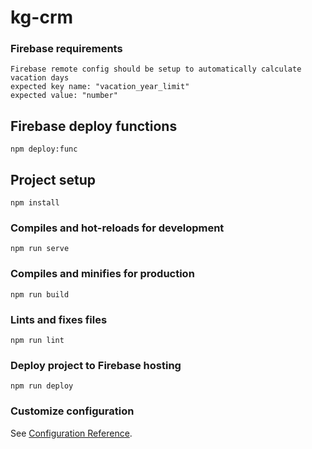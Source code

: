 # kg-crm

### Firebase requirements
```
Firebase remote config should be setup to automatically calculate vacation days
expected key name: "vacation_year_limit"
expected value: "number"
```

## Firebase deploy functions
```
npm deploy:func
```

## Project setup
```
npm install
```

### Compiles and hot-reloads for development
```
npm run serve
```

### Compiles and minifies for production
```
npm run build
```

### Lints and fixes files
```
npm run lint
```

### Deploy project to Firebase hosting
```
npm run deploy
```
### Customize configuration
See [Configuration Reference](https://cli.vuejs.org/config/).
